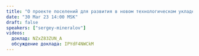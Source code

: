 ```yaml
---
title: "О проекте поселений для развития в новом технологическом укладе"
date: "30 Mar 23 14:00 MSK"
draft: false
speakers: ["sergey-mineralov"]
videos:
  доклад: NZxZ83ZUN_A
  обсуждение доклада: IPYdF4NWCkM
---
```

